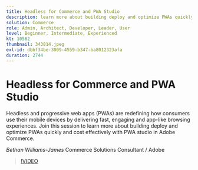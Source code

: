 ```yaml
---
title: Headless for Commerce and PWA Studio
description: learn more about building deploy and optimize PWAs quickly and cost effectively with PWA studio in Adobe Commerce
solution: Commerce
role: Admin, Architect, Developer, Leader, User
level: Beginner, Intermediate, Experienced
kt: 10562
thumbnail: 343814.jpeg
exl-id: dbbf34be-3009-4559-b347-ba8012323afa
duration: 2744
---
```

# Headless for Commerce and PWA Studio

Headless and progressive web apps (PWAs) are redefining how consumers use their mobile devices by delivering fast, engaging and app-like browsing experiences. Join this session to learn more about building deploy and optimize PWAs quickly and cost effectively with PWA studio in Adobe Commerce.

*Bethan Williams-James* Commerce Solutions Consultant / Adobe

>[!VIDEO](https://video.tv.adobe.com/v/343814/?quality=12&learn=on)

